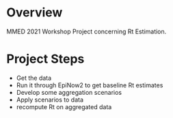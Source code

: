 # Overview

MMED 2021 Workshop Project concerning Rt Estimation.

# Project Steps

 - Get the data
 - Run it through EpiNow2 to get baseline Rt estimates
 - Develop some aggregation scenarios
 - Apply scenarios to data
 - recompute Rt on aggregated data
